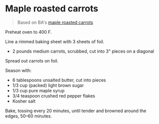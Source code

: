 # Maple roasted carrots

> Based on BA's [maple roasted carrots](https://www.bonappetit.com/recipe/maple-roasted-carrots)

Preheat oven to 400 F.

Line a rimmed baking sheet with 3 sheets of foil.

- 2 pounds medium carrots, scrubbed, cut into 3" pieces on a diagonal

Spread out carrots on foil.

Season with:

- 6 tablespoons unsalted butter, cut into pieces
- 1/3 cup (packed) light brown sugar
- 1/3 cup pure maple syrup
- 3/4 teaspoon crushed red pepper flakes
- Kosher salt

Bake, tossing every 20 minutes, until tender and browned around the edges, 50–60 minutes.
